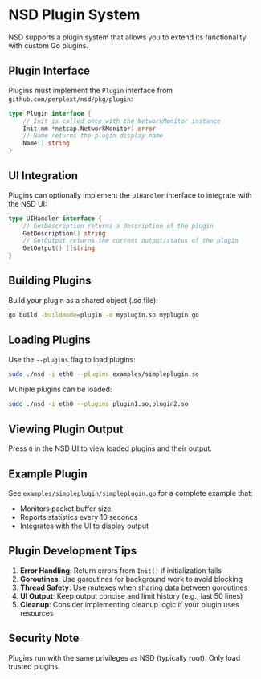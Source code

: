 # NSD Plugin System

NSD supports a plugin system that allows you to extend its functionality with custom Go plugins.

## Plugin Interface

Plugins must implement the `Plugin` interface from `github.com/perplext/nsd/pkg/plugin`:

```go
type Plugin interface {
    // Init is called once with the NetworkMonitor instance
    Init(nm *netcap.NetworkMonitor) error
    // Name returns the plugin display name
    Name() string
}
```

## UI Integration

Plugins can optionally implement the `UIHandler` interface to integrate with the NSD UI:

```go
type UIHandler interface {
    // GetDescription returns a description of the plugin
    GetDescription() string
    // GetOutput returns the current output/status of the plugin
    GetOutput() []string
}
```

## Building Plugins

Build your plugin as a shared object (.so file):

```bash
go build -buildmode=plugin -o myplugin.so myplugin.go
```

## Loading Plugins

Use the `--plugins` flag to load plugins:

```bash
sudo ./nsd -i eth0 --plugins examples/simpleplugin.so
```

Multiple plugins can be loaded:

```bash
sudo ./nsd -i eth0 --plugins plugin1.so,plugin2.so
```

## Viewing Plugin Output

Press `G` in the NSD UI to view loaded plugins and their output.

## Example Plugin

See `examples/simpleplugin/simpleplugin.go` for a complete example that:
- Monitors packet buffer size
- Reports statistics every 10 seconds
- Integrates with the UI to display output

## Plugin Development Tips

1. **Error Handling**: Return errors from `Init()` if initialization fails
2. **Goroutines**: Use goroutines for background work to avoid blocking
3. **Thread Safety**: Use mutexes when sharing data between goroutines
4. **UI Output**: Keep output concise and limit history (e.g., last 50 lines)
5. **Cleanup**: Consider implementing cleanup logic if your plugin uses resources

## Security Note

Plugins run with the same privileges as NSD (typically root). Only load trusted plugins.